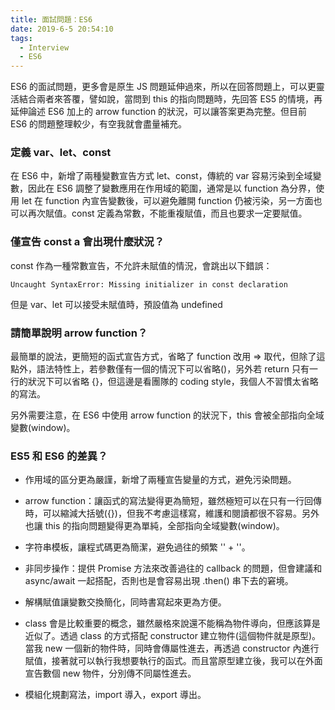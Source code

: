 ```yaml
---
title: 面試問題：ES6
date: 2019-6-5 20:54:10
tags:
  - Interview
  - ES6
---
```

ES6 的面試問題，更多會是原生 JS 問題延伸過來，所以在回答問題上，可以更靈活結合兩者來答覆，譬如說，當問到 this 的指向問題時，先回答 ES5 的情境，再延伸論述 ES6 加上的 arrow function 的狀況，可以讓答案更為完整。但目前 ES6 的問題整理較少，有空我就會盡量補充。
<!--more-->
### 定義 var、let、const 
在 ES6 中，新增了兩種變數宣告方式 let、const，傳統的 var 容易污染到全域變數，因此在 ES6 調整了變數應用在作用域的範圍，通常是以 function 為分界，使用 let 在 function 內宣告變數後，可以避免離開 function 仍被污染，另一方面也可以再次賦值。const 定義為常數，不能重複賦值，而且也要求一定要賦值。

### 僅宣告 const a 會出現什麼狀況？
const 作為一種常數宣告，不允許未賦值的情況，會跳出以下錯誤：
```
Uncaught SyntaxError: Missing initializer in const declaration
```
但是 var、let 可以接受未賦值時，預設值為 undefined

### 請簡單說明 arrow function？
最簡單的說法，更簡短的函式宣告方式，省略了 function 改用 => 取代，但除了這點外，語法特性上，若參數僅有一個的情況下可以省略()，另外若 return 只有一行的狀況下可以省略 {}，但這邊是看團隊的 coding style，我個人不習慣太省略的寫法。

另外需要注意，在 ES6 中使用 arrow function 的狀況下，this 會被全部指向全域變數(window)。

### ES5 和 ES6 的差異？
- 作用域的區分更為嚴謹，新增了兩種宣告變量的方式，避免污染問題。

- arrow function：讓函式的寫法變得更為簡短，雖然極短可以在只有一行回傳時，可以縮減大括號({})，但我不考慮這樣寫，維護和閱讀都很不容易。另外也讓 this 的指向問題變得更為單純，全部指向全域變數(window)。

- 字符串模板，讓程式碼更為簡潔，避免過往的頻繁 '' + ''。

- 非同步操作：提供 Promise 方法來改善過往的 callback 的問題，但會建議和 async/await 一起搭配，否則也是會容易出現 .then() 串下去的窘境。

- 解構賦值讓變數交換簡化，同時書寫起來更為方便。

- class 會是比較重要的概念，雖然嚴格來說還不能稱為物件導向，但應該算是近似了。透過 class 的方式搭配 constructor 建立物件(這個物件就是原型)。當我 new 一個新的物件時，同時會傳屬性進去，再透過 constructor 內進行賦值，接著就可以執行我想要執行的函式。而且當原型建立後，我可以在外面宣告數個 new 物件，分別傳不同屬性進去。

- 模組化規劃寫法，import 導入，export 導出。